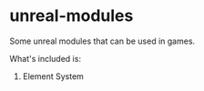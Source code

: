 # unreal-modules

Some unreal modules that can be used in games.

What's included is:

1. Element System
